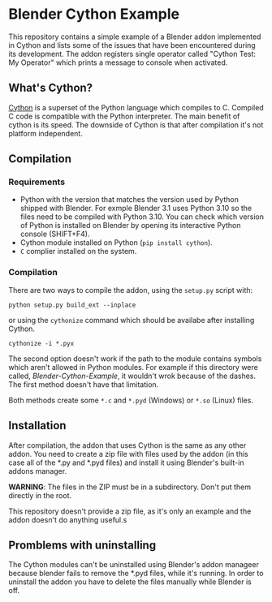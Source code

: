 # Blender Cython Example
This repository contains a simple example of a Blender addon implemented in
Cython and lists some of the issues that have been encountered during its
development. The addon registers single operator called
"Cython Test: My Operator" which prints a message to console when activated.

## What's Cython?
[Cython](https://cython.readthedocs.io) is a superset of the Python language
which compiles to C. Compiled C code is compatible with the Python interpreter.
The main benefit of cython is its speed. The downside of Cython is that after
compilation it's not platform independent.

## Compilation
### Requirements
- Python with the version that matches the version used by Python shipped
  with Blender. For exmple Blender 3.1 uses Python 3.10 so the files need to
  be compiled with Python 3.10. You can check which version of Python is
  installed on Blender by opening its interactive Python console (SHIFT+F4).
- Cython module installed on Python (`pip install cython`).
- `C` complier installed on the system.

### Compilation
There are two ways to compile the addon, using the `setup.py` script with:
```
python setup.py build_ext --inplace
```
or using the `cythonize` command which should be availabe after installing
Cython.
```
cythonize -i *.pyx
```
The second option doesn't work if the path to the module contains symbols which
aren't allowed in Python modules. For example if this directory were called,
*Blender-Cython-Example*, it wouldn't wrok because of the dashes.
The first method doesn't have that limitation.

Both methods create some `*.c` and `*.pyd` (Windows) or `*.so` (Linux) files.

## Installation
After compilation, the addon that uses Cython is the same as any other addon.
You need to create a zip file with files used by the addon (in this case all
of the *.py and *.pyd files) and install it using Blender's built-in addons
manager.

**WARNING**: The files in the ZIP must be in a subdirectory. Don't put them
directly in the root.

This repository doesn't provide a zip file, as it's only an example and the
addon doesn't do anything useful.s

## Promblems with uninstalling
The Cython modules can't be uninstalled using Blender's addon manageer because
blender fails to remove the *.pyd files, while it's running. In order to
uninstall the addon you have to delete the files manually while Blender is
off.



